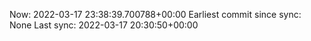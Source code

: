 Now: 2022-03-17 23:38:39.700788+00:00 Earliest commit since sync: None Last sync: 2022-03-17 20:30:50+00:00
